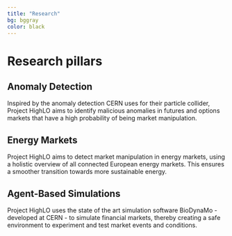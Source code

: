 ```yaml
---
title: "Research"
bg: bggray
color: black
---
```


# Research pillars

<section class="pillars">

  <div class="pillar">
    <h2>Anomaly Detection</h2>
    Inspired by the anomaly detection CERN uses for their particle collider, Project HighLO aims to identify malicious anomalies in futures and options markets that have a high probability of being market manipulation.
    
  </div>

  <div class="pillar">
    <h2>Energy Markets</h2>
    Project HighLO aims to detect market manipulation in energy markets, using a holistic overview of all connected European energy markets. This ensures a smoother transition towards more sustainable energy.
  </div>

  <div class="pillar">
    <h2>Agent-Based Simulations</h2>
    Project HighLO uses the state of the art simulation software BioDynaMo - developed at CERN - to simulate financial markets, thereby creating a safe environment to experiment and test market events and conditions.
  </div>

</section>
